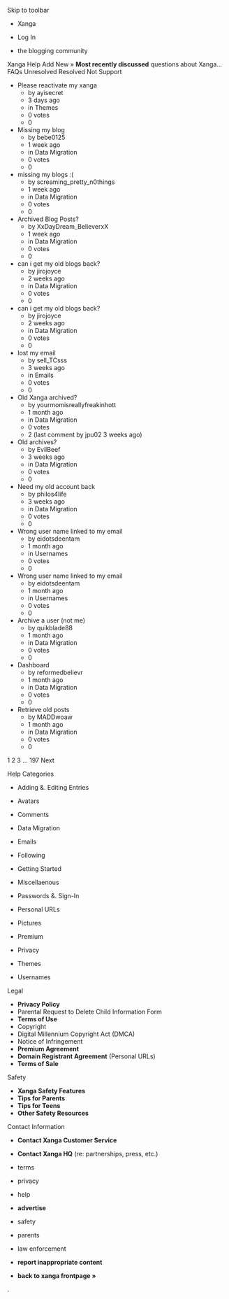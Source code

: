 Skip to toolbar

*   Xanga

*   Log In

*   the blogging community

Xanga Help Add New » **Most recently discussed** questions about Xanga… FAQs Unresolved Resolved Not Support

*   Please reactivate my xanga
    *   by ayisecret
    *   3 days ago
    *   in Themes
    *   0 votes
    *   0
*   Missing my blog
    *   by bebe0125
    *   1 week ago
    *   in Data Migration
    *   0 votes
    *   0
*   missing my blogs :(
    *   by screaming\_pretty\_n0things
    *   1 week ago
    *   in Data Migration
    *   0 votes
    *   0
*   Archived Blog Posts?
    *   by XxDayDream\_BelieverxX
    *   1 week ago
    *   in Data Migration
    *   0 votes
    *   0
*   can i get my old blogs back?
    *   by jirojoyce
    *   2 weeks ago
    *   in Data Migration
    *   0 votes
    *   0
*   can i get my old blogs back?
    *   by jirojoyce
    *   2 weeks ago
    *   in Data Migration
    *   0 votes
    *   0
*   lost my email
    *   by sell\_TCsss
    *   3 weeks ago
    *   in Emails
    *   0 votes
    *   0
*   Old Xanga archived?
    *   by yourmomisreallyfreakinhott
    *   1 month ago
    *   in Data Migration
    *   0 votes
    *   2 (last comment by jpu02 3 weeks ago)
*   Old archives?
    *   by EvilBeef
    *   3 weeks ago
    *   in Data Migration
    *   0 votes
    *   0
*   Need my old account back
    *   by philos4life
    *   3 weeks ago
    *   in Data Migration
    *   0 votes
    *   0
*   Wrong user name linked to my email
    *   by eidotsdeentam
    *   1 month ago
    *   in Usernames
    *   0 votes
    *   0
*   Wrong user name linked to my email
    *   by eidotsdeentam
    *   1 month ago
    *   in Usernames
    *   0 votes
    *   0
*   Archive a user (not me)
    *   by quikblade88
    *   1 month ago
    *   in Data Migration
    *   0 votes
    *   0
*   Dashboard
    *   by reformedbelievr
    *   1 month ago
    *   in Data Migration
    *   0 votes
    *   0
*   Retrieve old posts
    *   by MADDwoaw
    *   1 month ago
    *   in Data Migration
    *   0 votes
    *   0

1 2 3 ... 197 Next

Help Categories

*   Adding &. Editing Entries
*   Avatars
*   Comments
*   Data Migration
*   Emails
*   Following
*   Getting Started
*   Miscellaenous

*   Passwords &. Sign-In
*   Personal URLs
*   Pictures
*   Premium
*   Privacy
*   Themes
*   Usernames

Legal

*   **Privacy Policy**
*   Parental Request to Delete Child Information Form
*   **Terms of Use**
*   Copyright
*   Digital Millennium Copyright Act (DMCA)
*   Notice of Infringement
*   **Premium Agreement**
*   **Domain Registrant Agreement** (Personal URLs)
*   **Terms of Sale**

Safety

*   **Xanga Safety Features**
*   **Tips for Parents**
*   **Tips for Teens**
*   **Other Safety Resources**

Contact Information

*   **Contact Xanga Customer Service**
*   **Contact Xanga HQ** (re: partnerships, press, etc.)

*   terms
*   privacy
*   help
*   **advertise**

*   safety
*   parents
*   law enforcement
*   **report inappropriate content**

*   **back to xanga frontpage »**

<img src="http://pixel.quantserve.com/pixel/p-87h-iNOVooym2.gif" style="display: none" height="1" width="1" alt="Quantcast"/>.